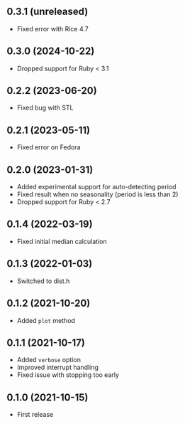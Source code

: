 ## 0.3.1 (unreleased)

- Fixed error with Rice 4.7

## 0.3.0 (2024-10-22)

- Dropped support for Ruby < 3.1

## 0.2.2 (2023-06-20)

- Fixed bug with STL

## 0.2.1 (2023-05-11)

- Fixed error on Fedora

## 0.2.0 (2023-01-31)

- Added experimental support for auto-detecting period
- Fixed result when no seasonality (period is less than 2)
- Dropped support for Ruby < 2.7

## 0.1.4 (2022-03-19)

- Fixed initial median calculation

## 0.1.3 (2022-01-03)

- Switched to dist.h

## 0.1.2 (2021-10-20)

- Added `plot` method

## 0.1.1 (2021-10-17)

- Added `verbose` option
- Improved interrupt handling
- Fixed issue with stopping too early

## 0.1.0 (2021-10-15)

- First release
